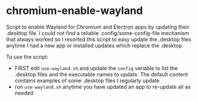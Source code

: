 # chromium-enable-wayland

Script to enable Wayland for Chromium and Electron apps by updating their .desktop file. I could not find a reliable
.config/some-config-file mechanism that always worked so I resorted this script to easy update the .desktop files
anytime I had a new app or installed updates which replace the .desktop.

To use the script:

- FIRST edit `use-wayland.sh` and update the `config` variable to list the .desktop files and the executable names to update. The default content contains examples of some .desktop files I regularly update
- run `use-wayland.sh` anytime you have updated an app to re-update all as needed
